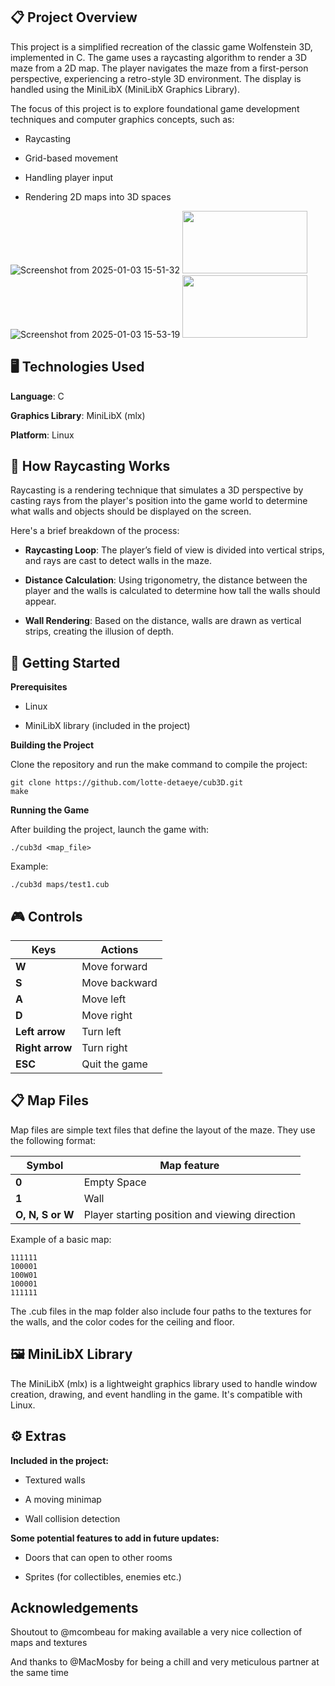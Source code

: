 ## 📋 Project Overview

This project is a simplified recreation of the classic game Wolfenstein 3D, implemented in C. The game uses a raycasting algorithm to render a 3D maze from a 2D map. The player navigates the maze from a first-person perspective, experiencing a retro-style 3D environment. The display is handled using the MiniLibX (MiniLibX Graphics Library).

The focus of this project is to explore foundational game development techniques and computer graphics concepts, such as:

* Raycasting
  
* Grid-based movement
  
* Handling player input
  
* Rendering 2D maps into 3D spaces

![Screenshot from 2025-01-03 15-51-32](https://github.com/user-attachments/assets/c8264cf0-3b79-47ae-a3f3-e6ac32ac0019)
<img src="image.png" width="200" height="100">
![Screenshot from 2025-01-03 15-53-19](https://github.com/user-attachments/assets/63d83588-4a65-43d0-a7d6-6cc8f623fc89)
<img src="image.png" width="200" height="100">



## 🖥️ Technologies Used

**Language**: C

**Graphics Library**: MiniLibX (mlx)

**Platform**: Linux


## 📐 How Raycasting Works

Raycasting is a rendering technique that simulates a 3D perspective by casting rays from the player's position into the game world to determine what walls and objects should be displayed on the screen.

Here's a brief breakdown of the process:

* **Raycasting Loop**: The player’s field of view is divided into vertical strips, and rays are cast to detect walls in the maze.

* **Distance Calculation**: Using trigonometry, the distance between the player and the walls is calculated to determine how tall the walls should appear.

* **Wall Rendering**: Based on the distance, walls are drawn as vertical strips, creating the illusion of depth.


## 🚀 Getting Started

**Prerequisites**

* Linux

* MiniLibX library (included in the project)

**Building the Project**

Clone the repository and run the make command to compile the project:

```
git clone https://github.com/lotte-detaeye/cub3D.git
make
```

**Running the Game**

After building the project, launch the game with:

```
./cub3d <map_file>
```
Example:

```
./cub3d maps/test1.cub
```


## 🎮 Controls

| Keys | Actions |
| ------------|-------------| 
| **W** | Move forward | 
| **S** | Move backward | 
| **A** | Move left | 
| **D** | Move right | 
| **Left arrow** | Turn left | 
| **Right arrow** | Turn right | 
| **ESC** | Quit the game| 


## 📋 Map Files

Map files are simple text files that define the layout of the maze. They use the following format:

| Symbol | Map feature |
| ------------|-------------| 
| **0** | Empty Space| 
| **1** | Wall| 
| **O, N, S or W** | Player starting position and viewing direction | 

Example of a basic map:

```
111111
100001
100W01
100001
111111
```
The .cub files in the map folder also include four paths to the textures for the walls, and the color codes for the ceiling and floor.


## 🖼️ MiniLibX Library

The MiniLibX (mlx) is a lightweight graphics library used to handle window creation, drawing, and event handling in the game. It's compatible with Linux.



## ⚙️ Extras

**Included in the project:**

* Textured walls
  
* A moving minimap
  
* Wall collision detection

**Some potential features to add in future updates:**

* Doors that can open to other rooms

* Sprites (for collectibles, enemies etc.)
  

## Acknowledgements

Shoutout to @mcombeau for making available a very nice collection of maps and textures

And thanks to @MacMosby for being a chill and very meticulous partner at the same time
